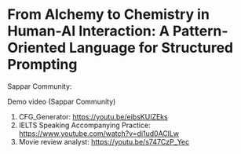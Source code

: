 # From Alchemy to Chemistry in Human-AI Interaction: A Pattern-Oriented Language for Structured Prompting

Sappar Community: 

Demo video (Sappar Community)
1. CFG_Generator: https://youtu.be/eibsKUIZEks
2. IELTS Speaking Accompanying Practice: https://www.youtube.com/watch?v=di1ud0AClLw
3. Movie review analyst: https://youtu.be/s747CzP_Yec
